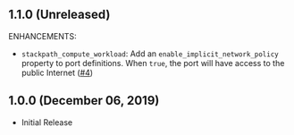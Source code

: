 ## 1.1.0 (Unreleased)

ENHANCEMENTS:

- `stackpath_compute_workload`: Add an `enable_implicit_network_policy` property to port definitions. When `true`, the port will have access to the public Internet ([#4](https://github.com/terraform-providers/terraform-provider-stackpath/pull/4))

## 1.0.0 (December 06, 2019)

- Initial Release
